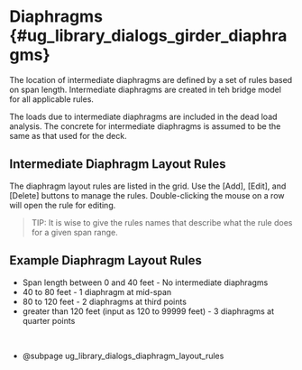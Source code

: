 Diaphragms {#ug_library_dialogs_girder_diaphragms}
==============================================
The location of intermediate diaphragms are defined by a set of rules based on span length. Intermediate diaphragms are created in teh bridge model for all applicable rules.

The loads due to intermediate diaphragms are included in the dead load analysis. The concrete for intermediate diaphragms is assumed to be the same as that used for the deck.

Intermediate Diaphragm Layout Rules
-----------------------------------
The diaphragm layout rules are listed in the grid. Use the [Add], [Edit], and [Delete] buttons to manage the rules. Double-clicking the mouse on a row will open the rule for editing. 

> TIP: It is wise to give the rules names that describe what the rule does for a given span range.


Example Diaphragm Layout Rules
------------------------------
* Span length between 0 and 40 feet - No intermediate diaphragms
* 40 to 80 feet - 1 diaphragm at mid-span
* 80 to 120 feet - 2 diaphragms at third points
* greater than 120 feet (input as 120 to 99999 feet) - 3 diaphragms at quarter points

<br>

* @subpage ug_library_dialogs_diaphragm_layout_rules
